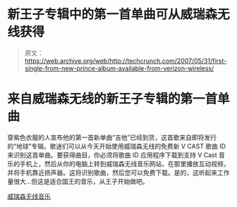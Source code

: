 # 新王子专辑中的第一首单曲可从威瑞森无线获得

> 原文：<https://web.archive.org/web/http://techcrunch.com/2007/05/31/first-single-from-new-prince-album-available-from-verizon-wireless/>

# 来自威瑞森无线的新王子专辑的第一首单曲

穿紫色衣服的人宣布他的第一首新单曲“吉他”已经到货，这首歌来自即将发行的“地球”专辑。歌迷们可以从今天开始使用威瑞森无线的免费新 V CAST 歌曲 ID 来识别这首单曲。要获得曲目，你必须将歌曲 ID 应用程序下载到支持 V Cast 音乐的手机上，然后从你的电脑上转到威瑞森无线音乐网站，在那里播放互动视频，并将手机靠近扬声器。这将识别歌曲，然后您可以免费下载。是的，这听起来工作量很大…但这是适合国王的音乐，从王子开始做吧。

[威瑞森无线音乐](https://web.archive.org/web/20210116064413/http://www.verizonwireless.com/music)